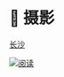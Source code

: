 # 📸 摄影


<div class="subpage-box">
  <div class="subpage-box-cover">
    <a href="" data-pjax-state="">
      <p class="image-caption">长沙</p>
      <img alt="阅读" data-src="" src="https://z1.ax1x.com/2023/10/29/pie5xDx.jpg" data-loaded="true">
    </a>
  </div>
</div>
